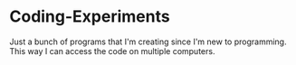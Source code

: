 # Coding-Experiments
Just a bunch of programs that I'm creating since I'm new to programming. This way I can access the code on multiple computers.
